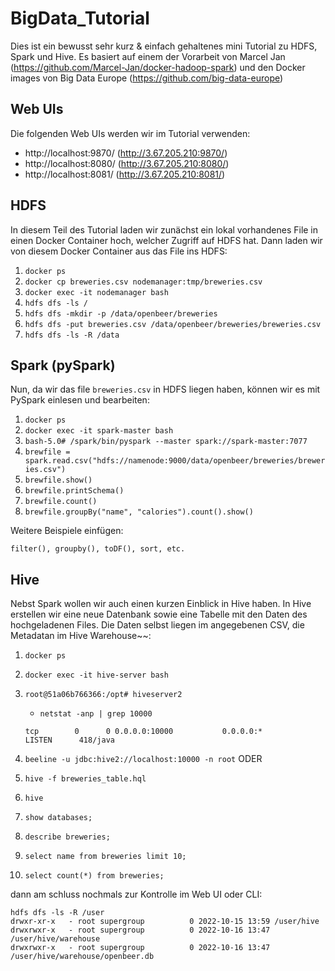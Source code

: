 # BigData_Tutorial
Dies ist ein bewusst sehr kurz & einfach gehaltenes mini Tutorial zu HDFS, Spark und Hive. Es basiert auf einem der Vorarbeit von Marcel Jan (https://github.com/Marcel-Jan/docker-hadoop-spark) und den Docker images von Big Data Europe (https://github.com/big-data-europe)



## Web UIs
Die folgenden Web UIs werden wir im Tutorial verwenden:
* http://localhost:9870/ (http://3.67.205.210:9870/) 
* http://localhost:8080/ (http://3.67.205.210:8080/) 
* http://localhost:8081/ (http://3.67.205.210:8081/) 

## HDFS 
In diesem Teil des Tutorial laden wir zunächst ein lokal vorhandenes File in einen Docker Container hoch, welcher Zugriff auf HDFS hat. Dann laden wir von diesem Docker Container aus das File ins HDFS:
1. `docker ps` 
1. `docker cp breweries.csv nodemanager:tmp/breweries.csv`
1. `docker exec -it nodemanager bash`
1. `hdfs dfs -ls /`
1. `hdfs dfs -mkdir -p /data/openbeer/breweries`
1. `hdfs dfs -put breweries.csv /data/openbeer/breweries/breweries.csv`
1. `hdfs dfs -ls -R /data`

## Spark (pySpark)
Nun, da wir das file `breweries.csv` in HDFS liegen haben, können wir es mit PySpark einlesen und bearbeiten:

1. `docker ps` 
1. `docker exec -it spark-master bash`
1. `bash-5.0# /spark/bin/pyspark --master spark://spark-master:7077`
1. `brewfile = spark.read.csv("hdfs://namenode:9000/data/openbeer/breweries/breweries.csv")`
1. `brewfile.show()`
1. `brewfile.printSchema()`
1. `brewfile.count()`
1. `brewfile.groupBy("name", "calories").count().show()`

Weitere Beispiele einfügen:
```
filter(), groupby(), toDF(), sort, etc.
```

## Hive
Nebst Spark wollen wir auch einen kurzen Einblick in Hive haben. In Hive erstellen wir eine neue Datenbank sowie eine Tabelle mit den Daten des hochgeladenen Files.
Die Daten selbst liegen im angegebenen CSV, die Metadatan im Hive Warehouse~~:

1. `docker ps` 
1. `docker exec -it hive-server bash`
1. `root@51a06b766366:/opt# hiveserver2`
   * `netstat -anp | grep 10000`
    ```
    tcp        0      0 0.0.0.0:10000           0.0.0.0:*               LISTEN      418/java
    ```

1. `beeline -u jdbc:hive2://localhost:10000 -n root`
ODER
1. `hive -f breweries_table.hql` 
1. `hive`
1. `show databases;`
1. `describe breweries;`
1. `select name from breweries limit 10;`
1. `select count(*) from breweries;`

dann am schluss nochmals zur Kontrolle im Web UI oder CLI:
```
hdfs dfs -ls -R /user
drwxr-xr-x   - root supergroup          0 2022-10-15 13:59 /user/hive
drwxrwxr-x   - root supergroup          0 2022-10-16 13:47 /user/hive/warehouse
drwxrwxr-x   - root supergroup          0 2022-10-16 13:47 /user/hive/warehouse/openbeer.db
```
